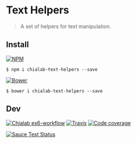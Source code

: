# Text Helpers
> A set of helpers for text manipulation.

## Install

[![NPM](https://img.shields.io/npm/v/chialab-text-helpers.svg)](https://www.npmjs.com/package/chialab-text-helpers)
```
$ npm i chialab-text-helpers --save
```
[![Bower](https://img.shields.io/bower/v/chialab-text-helpers.svg)](https://github.com/chialab/text-helpers-js)
```
$ bower i chialab-text-helpers --save
```

## Dev

[![Chialab es6-workflow](https://img.shields.io/badge/project-es6--workflow-lightgrey.svg)](https://github.com/Chialab/es6-workflow)
[![Travis](https://img.shields.io/travis/Chialab/text-helpers-js.svg?maxAge=2592000)](https://travis-ci.org/Chialab/text-helpers-js)
[![Code coverage](https://codecov.io/gh/Chialab/text-helpers-js/branch/master/graph/badge.svg)](https://codecov.io/gh/Chialab/text-helpers-js)

[![Sauce Test Status](https://saucelabs.com/browser-matrix/chialab-sl-007.svg)](https://saucelabs.com/u/chialab-sl-007)
